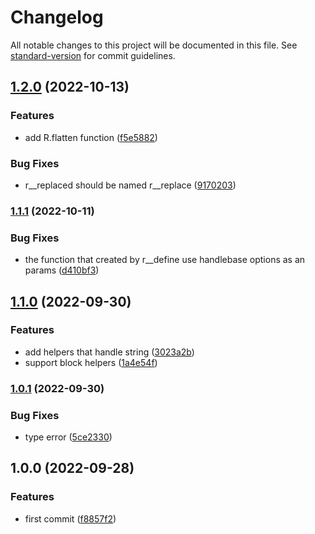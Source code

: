 # Changelog

All notable changes to this project will be documented in this file. See [standard-version](https://github.com/conventional-changelog/standard-version) for commit guidelines.

## [1.2.0](https://www.github.com/keq-request/handlebars-ramda-helpers/compare/v1.1.1...v1.2.0) (2022-10-13)


### Features

* add R.flatten function ([f5e5882](https://www.github.com/keq-request/handlebars-ramda-helpers/commit/f5e588236797ebff6ed070640a75856bd25089b2))


### Bug Fixes

* r__replaced should be named r__replace ([9170203](https://www.github.com/keq-request/handlebars-ramda-helpers/commit/91702036721a53ecc619c195e15af7af357aabee))

### [1.1.1](https://www.github.com/keq-request/handlebars-ramda-helpers/compare/v1.1.0...v1.1.1) (2022-10-11)


### Bug Fixes

* the function that created by r__define use handlebase options as an params ([d410bf3](https://www.github.com/keq-request/handlebars-ramda-helpers/commit/d410bf3accb24d5f1c4bcbcea813670f99467ac4))

## [1.1.0](https://www.github.com/keq-request/handlebars-ramda-helpers/compare/v1.0.1...v1.1.0) (2022-09-30)


### Features

* add helpers that handle string ([3023a2b](https://www.github.com/keq-request/handlebars-ramda-helpers/commit/3023a2bbfb7c09ab57554136df2ff6fd50670697))
* support block helpers ([1a4e54f](https://www.github.com/keq-request/handlebars-ramda-helpers/commit/1a4e54f433b103e9673dd5306d8b3c61c74365cd))

### [1.0.1](https://www.github.com/keq-request/handlebars-ramda-helpers/compare/v1.0.0...v1.0.1) (2022-09-30)


### Bug Fixes

* type error ([5ce2330](https://www.github.com/keq-request/handlebars-ramda-helpers/commit/5ce233006fb041295bc287429e660cbc02d0e379))

## 1.0.0 (2022-09-28)


### Features

* first commit ([f8857f2](https://github.com/keq-request/handlebars-ramda-helpers/commit/f8857f2880b69f04503ad574b36b57aeb832c060))
